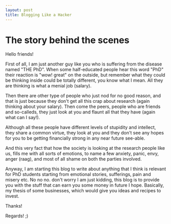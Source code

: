 ```yaml
---
layout: post
title: Blogging Like a Hacker
---
```


# The story behind the scenes


Hello friends!

First of all, I am just another guy like you who is suffering from the disease named "THE PhD". 
When some half-educated people hear this word "PhD" their reaction is "wow! great" on the outside, but remember what they could be thinking inside could be totally different, you know what I mean. All they are thinking is what a menial job (salary). 

Then there are other type of people who just nod for no good reason, and that is just because they don't get all this crap about research  (again thinking about your salary).  Then come the peers, people who are friends and so-calleds, they just look at you and flaunt all that they have  (again what can I say!).

Although all these people have different levels of stupidity and intellect, they share a common virtue, they look at you and they don't see any hopes for you to be getting financially strong in any near future see-able.

And this very fact that how the society is looking at the research people like us, fills me with  all sorts of emotions, to name a few anxiety, panic, envy, anger (raag), and most of all shame on both the parties involved.

Anyway, I am starting this blog to write about anything that I think is relevant for PhD students starting from emotional stories, sufferings, pain and misery etc. No no no. don't worry I am just kidding, this blog is to provide you with the stuff that can earn you some money in future I hope.
Basically, my thesis of some businesses, which would give you ideas and recipes to invest.


Thanks!

Regards! ;)

